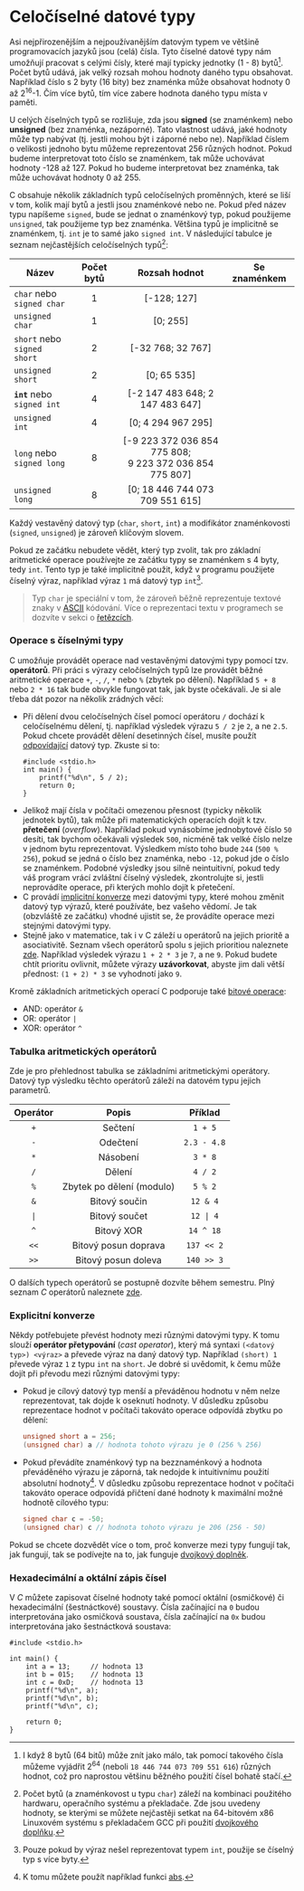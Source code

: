 # Celočíselné datové typy
Asi nejpřirozenějším a nejpoužívanějším datovým typem ve většině programovacích jazyků jsou (celá)
čísla. Tyto číselné datové typy nám umožňují pracovat s celými čísly, které mají typicky jednotky
(1 - 8) bytů[^1]. Počet bytů udává, jak velký rozsah mohou hodnoty daného typu obsahovat. Například
číslo s 2 byty (16 bity) bez znaménka může obsahovat hodnoty 0 až 2<sup>16</sup>-1. Čím více bytů,
tím více zabere hodnota daného typu místa v paměti.

[^1]: I když 8 bytů (64 bitů) může znít jako málo, tak pomocí takového čísla můžeme vyjádřit 2<sup>64</sup>
(neboli `18 446 744 073 709 551 616`) různých hodnot, což pro naprostou většinu běžného použití čísel
bohatě stačí.

U celých číselných typů se rozlišuje, zda jsou **signed** (se znaménkem) nebo **unsigned** (bez
znaménka, nezáporné). Tato vlastnost udává, jaké hodnoty může typ nabývat
(tj. jestli mohou být i záporné nebo ne). Například číslem o velikosti jednoho bytu můžeme
reprezentovat 256 různých hodnot. Pokud budeme interpretovat toto číslo se znaménkem, tak může uchovávat
hodnoty -128 až 127. Pokud ho budeme interpretovat bez znaménka, tak může uchovávat hodnoty 0 až 255.

C obsahuje několik základních typů celočíselných proměnných, které se liší v tom, kolik mají bytů a
jestli jsou znaménkové nebo ne. Pokud před název typu napíšeme `signed`, bude se jednat o znaménkový
typ, pokud použijeme `unsigned`, tak použijeme typ bez znaménka. Většina typů je implicitně se
znaménkem, tj. `int` je to samé jako `signed int`. V následující tabulce je seznam nejčastějších
celočíselných typů[^2]:

| Název | Počet bytů | Rozsah hodnot | Se znaménkem |
|---|:---:|:---:|:---:|
| `char` nebo<br />`signed char` | 1 | [-128; 127] | <i class="fa fa-check"></i> |
| `unsigned char` | 1 | [0; 255] | <i class="fa fa-times"></i> |
| `short` nebo<br />`signed short` | 2 | [-32 768; 32 767] | <i class="fa fa-check"></i> |
| `unsigned short` | 2 | [0; 65 535] | <i class="fa fa-times"></i> |
| **`int`** nebo<br />`signed int` | 4 | [-2 147 483 648; 2 147 483 647] | <i class="fa fa-check"></i> |
| `unsigned int` | 4 | [0; 4 294 967 295] | <i class="fa fa-times"></i> |
| `long` nebo<br />`signed long` | 8 | [-9 223 372 036 854 775 808;<br />9 223 372 036 854 775 807] | <i class="fa fa-check"></i> |
| `unsigned long` | 8 | [0; 18 446 744 073 709 551 615] | <i class="fa fa-times"></i> |

[^2]: Počet bytů (a znaménkovost u typu `char`) záleží na kombinaci použitého hardwaru,
operačního systému a překladače. Zde jsou uvedeny hodnoty, se kterými se můžete
nejčastěji setkat na 64-bitovém x86 Linuxovém systému s překladačem GCC při použití
[dvojkového doplňku](https://cs.wikipedia.org/wiki/Dvojkov%C3%BD_dopln%C4%9Bk).

Každý vestavěný datový typ (`char`, `short`, `int`) a modifikátor znaménkovosti (`signed`, `unsigned`)
je zároveň klíčovým slovem.

Pokud ze začátku nebudete vědět, který typ zvolit, tak pro základní aritmetické operace používejte
ze začátku typy se znaménkem s 4 byty, tedy `int`. Tento typ je také implicitně použit, když v programu
použijete číselný výraz, například výraz `1` má datový typ `int`[^3].

[^3]: Pouze pokud by výraz nešel reprezentovat typem `int`, použije se číselný typ s více byty.

> Typ `char` je speciální v tom, že zároveň běžně reprezentuje textové znaky v
> [ASCII](https://www.asciitable.com/) kódování. Více o reprezentaci textu v programech se dozvíte
> v sekci o [řetězcích](../text/retezce.md).

### Operace s číselnými typy
C umožňuje provádět operace nad vestavěnými datovými typy pomocí tzv. **operátorů**. Při práci s
výrazy celočíselných typů lze provádět běžné aritmetické operace `+`, `-`, `/`, `*` nebo `%` (zbytek
po dělení). Například `5 + 8` nebo `2 * 16` tak bude obvykle fungovat tak, jak byste očekávali. Je si
ale třeba dát pozor na několik zrádných věcí:

- Při dělení dvou celočíselných čísel pomocí operátoru `/` dochází k celočíselnému dělení, tj. například
výsledek výrazu `5 / 2` je `2`, a ne `2.5`. Pokud chcete provádět dělení desetinných čísel, musíte
použít [odpovídající](#Desetinné-číselné-typy) datový typ. Zkuste si to:
    ```c,editable,mainbody
    #include <stdio.h>
    int main() {
        printf("%d\n", 5 / 2);
        return 0;
    }
    ```
- Jelikož mají čísla v počítači omezenou přesnost (typicky několik jednotek bytů), tak může při matematických
operacích dojít k tzv. **přetečení** (*overflow*). Například pokud vynásobíme jednobytové číslo `50`
desíti, tak bychom očekávali výsledek `500`, nicméně tak velké číslo nelze v jednom bytu reprezentovat.
Výsledkem místo toho bude `244` (`500 % 256`), pokud se jedná o číslo bez znaménka, nebo `-12`, pokud
jde o číslo se znaménkem. Podobné výsledky jsou silně neintuitivní, pokud tedy váš program vrácí zvláštní
číselný výsledek, zkontrolujte si, jestli neprovádíte operace, při kterých mohlo dojít k přetečení.
- C provádí [implicitní konverze](https://www.guru99.com/c-type-casting.html) mezi datovými typy,
které mohou změnit datový typ výrazů, které používáte, bez vašeho vědomí. Je tak (obzvláště ze začátku)
vhodné ujistit se, že provádíte operace mezi stejnými datovými typy.
- Stejně jako v matematice, tak i v C záleží u operátorů na jejich prioritě a asociativitě.
Seznam všech operátorů spolu s jejich prioritiou naleznete [zde](https://en.cppreference.com/w/c/language/operator_precedence).
Například výsledek výrazu `1 + 2 * 3` je `7`, a ne `9`. Pokud budete chtít prioritu ovlivnit, můžete
výrazy **uzávorkovat**, abyste jim dali větší přednost: `(1 + 2) * 3` se vyhodnotí jako `9`.

Kromě základních aritmetických operací C podporuje také [bitové operace](https://cs.wikipedia.org/wiki/Bitov%C3%A1_operace):
- AND: operátor `&`
- OR: operátor `|`
- XOR: operátor `^`

### Tabulka aritmetických operátorů
Zde je pro přehlednost tabulka se základními aritmetickými operátory.
Datový typ výsledku těchto operátorů záleží na datovém typu jejich parametrů.

| Operátor | Popis | Příklad |
|:---:|:---:|:---:|
| `+` | Sečtení | `1 + 5` |
| `-` | Odečtení | `2.3 - 4.8` |
| `*` | Násobení | `3 * 8` |
| `/` | Dělení | `4 / 2` |
| `%` | Zbytek po dělení (modulo) | `5 % 2` |
| `&` | Bitový součin | `12 & 4` |
| <code>&#124;</code> | Bitový součet | <code>12 &#124; 4</code> |
| `^` | Bitový XOR | `14 ^ 18` |
| `<<` | Bitový posun doprava | `137 << 2` |
| `>>` | Bitový posun doleva | `140 >> 3` |

O dalších typech operátorů se postupně dozvíte během semestru.
Plný seznam *C* operátorů naleznete [zde](https://en.cppreference.com/w/c/language/operator_precedence).

### Explicitní konverze
Někdy potřebujete převést hodnoty mezi různými datovými typy. K tomu slouží **operátor přetypování**
(*cast operator*), který má syntaxi `(<datový typ>) <výraz>` a převede výraz na daný datový typ.
Například `(short) 1` převede výraz `1` z typu `int` na `short`. Je dobré si uvědomit, k čemu může
dojít při převodu mezi různými datovými typy:
- Pokud je cílový datový typ menší a převáděnou hodnotu v něm nelze reprezentovat, tak dojde k
oseknutí hodnoty. V důsledku způsobu reprezentace hodnot v počítači takováto operace odpovídá
zbytku po dělení:
    ```c
    unsigned short a = 256;
    (unsigned char) a // hodnota tohoto výrazu je 0 (256 % 256)
    ```
- Pokud převádíte znaménkový typ na bezznaménkový a hodnota převáděného výrazu je záporná, tak nedojde
k intuitivnímu použití absolutní hodnoty[^4]. V důsledku způsobu reprezentace hodnot v počítači takováto
operace odpovídá přičtení dané hodnoty k maximální možné hodnotě cílového typu:
    ```c
    signed char c = -50;
    (unsigned char) c // hodnota tohoto výrazu je 206 (256 - 50)
    ```

[^4]: K tomu můžete použít například funkci [abs](http://www.cplusplus.com/reference/cstdlib/abs/).

Pokud se chcete dozvědět více o tom, proč konverze mezi typy fungují tak, jak fungují, tak se podívejte
na to, jak funguje [dvojkový doplněk](https://cs.wikipedia.org/wiki/Dvojkov%C3%BD_dopln%C4%9Bk).

### Hexadecimální a oktální zápis čísel
V *C* můžete zapisovat číselné hodnoty také pomocí oktální (osmičkové) či hexadecimální (šestnáctkové)
soustavy. Čísla začínající na `0` budou interpretována jako osmičková soustava, čísla začínající na
`0x` budou interpretována jako šestnáctková soustava:
```c,editable,mainbody
#include <stdio.h>

int main() {
    int a = 13;     // hodnota 13
    int b = 015;    // hodnota 13
    int c = 0xD;    // hodnota 13
    printf("%d\n", a);
    printf("%d\n", b);
    printf("%d\n", c);

    return 0;
}
```
